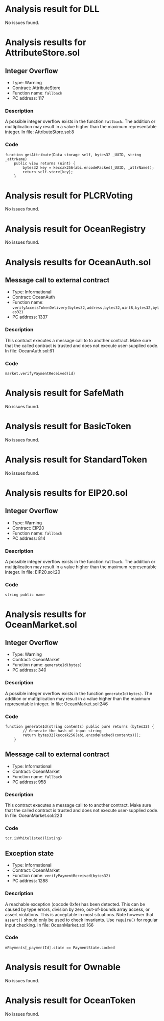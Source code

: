 # Analysis result for DLL

No issues found.
# Analysis results for AttributeStore.sol

## Integer Overflow

- Type: Warning
- Contract: AttributeStore
- Function name: `fallback`
- PC address: 117

### Description

A possible integer overflow exists in the function `fallback`.
The addition or multiplication may result in a value higher than the maximum representable integer.
In file: AttributeStore.sol:8

### Code

```
function getAttribute(Data storage self, bytes32 _UUID, string _attrName)
    public view returns (uint) {
        bytes32 key = keccak256(abi.encodePacked(_UUID, _attrName));
        return self.store[key];
    }
```

# Analysis result for PLCRVoting

No issues found.
# Analysis result for OceanRegistry

No issues found.
# Analysis results for OceanAuth.sol

## Message call to external contract

- Type: Informational
- Contract: OceanAuth
- Function name: `verifyAccessTokenDelivery(bytes32,address,bytes32,uint8,bytes32,bytes32)`
- PC address: 1337

### Description

This contract executes a message call to to another contract. Make sure that the called contract is trusted and does not execute user-supplied code.
In file: OceanAuth.sol:61

### Code

```
market.verifyPaymentReceived(id)
```

# Analysis result for SafeMath

No issues found.
# Analysis result for BasicToken

No issues found.
# Analysis result for StandardToken

No issues found.
# Analysis results for EIP20.sol

## Integer Overflow

- Type: Warning
- Contract: EIP20
- Function name: `fallback`
- PC address: 814

### Description

A possible integer overflow exists in the function `fallback`.
The addition or multiplication may result in a value higher than the maximum representable integer.
In file: EIP20.sol:20

### Code

```
string public name
```

# Analysis results for OceanMarket.sol

## Integer Overflow

- Type: Warning
- Contract: OceanMarket
- Function name: `generateId(bytes)`
- PC address: 340

### Description

A possible integer overflow exists in the function `generateId(bytes)`.
The addition or multiplication may result in a value higher than the maximum representable integer.
In file: OceanMarket.sol:246

### Code

```
function generateId(string contents) public pure returns (bytes32) {
        // Generate the hash of input string
        return bytes32(keccak256(abi.encodePacked(contents)));
    }
```

## Message call to external contract

- Type: Informational
- Contract: OceanMarket
- Function name: `fallback`
- PC address: 958

### Description

This contract executes a message call to to another contract. Make sure that the called contract is trusted and does not execute user-supplied code.
In file: OceanMarket.sol:223

### Code

```
tcr.isWhitelisted(listing)
```

## Exception state

- Type: Informational
- Contract: OceanMarket
- Function name: `verifyPaymentReceived(bytes32)`
- PC address: 1288

### Description

A reachable exception (opcode 0xfe) has been detected. This can be caused by type errors, division by zero, out-of-bounds array access, or assert violations. This is acceptable in most situations. Note however that `assert()` should only be used to check invariants. Use `require()` for regular input checking.
In file: OceanMarket.sol:166

### Code

```
mPayments[_paymentId].state == PaymentState.Locked
```

# Analysis result for Ownable

No issues found.
# Analysis result for OceanToken

No issues found.
